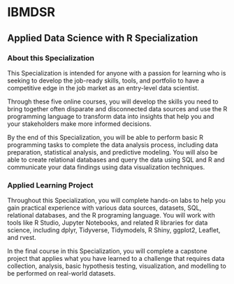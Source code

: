 # IBMDSR
## Applied Data Science with R Specialization

### About this Specialization

This Specialization is intended for anyone with a passion for learning who is seeking to develop the job-ready skills, tools, and portfolio to have a competitive edge in the job market as an entry-level data scientist. 

 Through these five online courses, you will develop the skills you need to bring together often disparate and disconnected data sources and use the R programming language to transform data into insights that help you and your stakeholders make more informed decisions. 

 By the end of this Specialization, you will be able to perform basic R programming tasks to complete the data analysis process, including data preparation, statistical analysis, and predictive modeling. You will also be able to create relational databases and query the data using SQL and R and communicate your data findings using data visualization techniques. 
 
### Applied Learning Project

Throughout this Specialization, you will complete hands-on labs to help you gain practical experience with various data sources, datasets, SQL, relational databases, and the R programing language. You will work with tools like R Studio, Jupyter Notebooks, and related R libraries for data science, including dplyr, Tidyverse, Tidymodels, R Shiny, ggplot2, Leaflet, and rvest. 

  In the final course in this Specialization, you will complete a capstone project that applies what you have learned to a challenge that requires data collection, analysis, basic hypothesis testing, visualization, and modelling to be performed on real-world datasets. 

